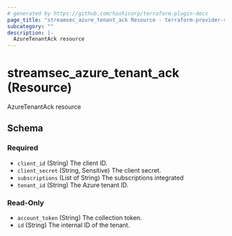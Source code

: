 ```yaml
---
# generated by https://github.com/hashicorp/terraform-plugin-docs
page_title: "streamsec_azure_tenant_ack Resource - terraform-provider-streamsec"
subcategory: ""
description: |-
  AzureTenantAck resource
---
```


# streamsec_azure_tenant_ack (Resource)

AzureTenantAck resource



<!-- schema generated by tfplugindocs -->
## Schema

### Required

- `client_id` (String) The client ID.
- `client_secret` (String, Sensitive) The client secret.
- `subscriptions` (List of String) The subscriptions integrated
- `tenant_id` (String) The Azure tenant ID.

### Read-Only

- `account_token` (String) The collection token.
- `id` (String) The internal ID of the tenant.
